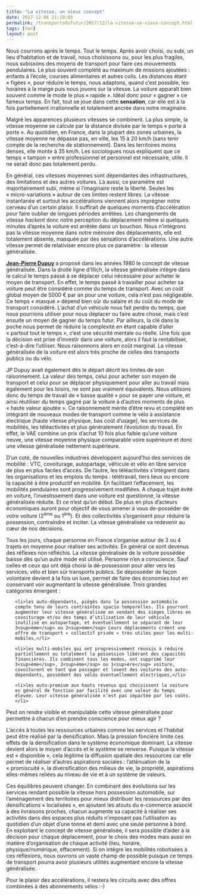 ```yaml
---
title: "La vitesse, un vieux concept"
date: 2017-12-06 21:19:03
permalink: /transportsdufutur/2017/12/la-vitesse-un-vieux-concept.html
tags: [nan]
layout: post
---
```


Nous courrons après le temps. Tout le temps. Après avoir choisi, ou subi, un lieu d’habitation et de travail, nous choisissons ou, pour les plus fragiles, nous subissons des moyens de transport pour faire ces mouvements pendulaires. Le plus souvent complété au maximum de missions ajoutées : enfants à l’école, courses alimentaires et autres colis. Les distances étant « figées », pour réduire le temps, nous adaptons, quand c’est possible, les horaires à la marge puis nous jouons sur la vitesse. La voiture apparaît bien souvent comme le mode le plus « rapide ». Idéal donc pour « gagner » ce fameux temps. En fait, tout se joue dans cette <strong>sensation</strong>, car elle est à la fois partiellement irrationnelle et totalement ancrée dans notre imaginaire.



Malgré les apparences plusieurs vitesses se combinent. La plus simple, la vitesse moyenne se calcule par la distance divisée par le temps « porte à porte ». Au quotidien, en France, dans la plupart des zones urbaines, la vitesse moyenne ne dépasse pas, en ville, les 15 à 20 km/h (sans tenir compte de la recherche de stationnement). Dans les territoires moins denses, elle monte à 35 km/h. Les sociologues nous expliquent que ce temps « tampon » entre professionnel et personnel est nécessaire, utile. Il ne serait donc pas totalement perdu.



En général, ces vitesses moyennes sont dépendantes des infrastructures, des limitations et des autres voitures. Là aussi, ce paramètre est majoritairement subi, même si l’imaginaire reste la liberté. Seules les « micro-variations » autour de ces limites restent libres. La vitesse instantanée et surtout les accélérations viennent alors imprégner notre cerveau d’un certain plaisir. Il suffirait de quelques moments d’accélération pour faire oublier de longues périodes arrêtées. Les changements de vitesse <em>hackent</em> donc notre perception du déplacement même si quelques minutes d’après la voiture est arrêtée dans un bouchon. Nous n’intégrons pas la vitesse moyenne dans notre mémoire des déplacements, elle est totalement absente, masquée par des sensations d’accélérations. Une autre vitesse permet de relativiser encore plus ce paramètre : la vitesse généralisée.



<!--more-->



<a href="http://transportsdufutur.ademe.fr/2012/05/jean-pierre-dupuy-nous-apporte-dans-son-dernier-ouvrage-des-pistes-de-reflexion-pour-nous-aider-a-penser-le-monde-qui-vient.html?hilite=%22dupuy%22" target="_blank" rel="noopener"><strong>Jean-Pierre Dupuy</strong></a> a proposé dans les années 1980 le concept de vitesse généralisée. Dans la droite ligne d’Illich, la vitesse généralisée intègre dans le calcul le temps passé à se déplacer celui nécessaire pour acheter le moyen de transport. En effet, le temps passé à travailler pour acheter sa voiture peut être considéré comme du temps de transport. Avec un coût global moyen de 5000 € par an pour une voiture, cela n’est pas négligeable. Ce temps « masqué » dépend bien sûr du salaire et du coût du mode de transport considéré. L’achat d’un véhicule nous fait perdre du temps, que nous pourrions utiliser pour nous déplacer ou faire autre chose, mais c’est ensuite un moyen de gagner du temps futur. Par ailleurs, la clé dans la poche nous permet de réduire la complexité en étant capable d’aller « partout tout le temps », c’est une sécurité mentale ou réelle. Une fois que la décision est prise d’investir dans une voiture, alors il faut la rentabiliser, c’est-à-dire l’utiliser. Nous raisonnons alors en coût marginal. La vitesse généralisée de la voiture est alors très proche de celles des transports publics ou du vélo.



JP Dupuy avait également dès le départ décrit les limites de son raisonnement. La valeur des temps, celui pour acheter son moyen de transport et celui pour se déplacer physiquement pour aller au travail mais également pour les loisirs, ne sont pas vraiment équivalents. Nous utilisons donc du temps de travail de « basse qualité » pour se payer une voiture, et ainsi réutiliser du temps gagné par la voiture à d’autres moments de plus « haute valeur ajoutée ». Ce raisonnement mérite d’être revu et complété en intégrant de nouveaux modes de transport comme le vélo à assistance électrique (haute vitesse physique, bas coût d’usage), les services de mobilités, les téléactivités et plus généralement l’évolution du travail. En effet, le VAE combine un prix d’achat 10 fois plus faible qu’une voiture neuve, une vitesse moyenne physique comparable voire supérieure et donc une vitesse généralisée nettement supérieure.



D’un coté, de nouvelles industries développent aujourd’hui des services de mobilité : VTC, covoiturage, autopartage, véhicule et vélo en libre service de plus en plus faciles d’accès. De l’autre, les téléactivités s’intègrent dans les organisations et les emplois du temps : télétravail, tiers lieux ou encore la capacité à être productif en mobilité. En facilitant l’effacement, les mobilités pendulaires sont progressivement modifiées. A chaque trajet évité en voiture, l’investissement dans une voiture est questionné, la vitesse généralisée réduite. Et ce n’est qu’un début. De plus en plus d’acteurs économiques auront pour objectif de vous amener à vous de-posséder de votre voiture (2<sup>ème</sup> ou 1<sup>ère</sup>). Et des collectivités s’organisent pour réduire la possession, contraindre et inciter. La vitesse généralisée va redevenir au cœur de nos décisions.



Tous les jours, chaque personne en France s’organise autour de 3 ou 4 trajets en moyenne pour réaliser ses activités. En général ce sont devenus des réflexes non réfléchis. La vitesse généralisée de la voiture possédée baisse dès qu’un autre mode est utilisé. Personne n’en a conscience. Sauf celles et ceux qui ont déjà choisi la dé-possession pour aller vers les services, vélo et bien sûr transports publics. Se déposséder de façon volontaire devient à la fois un luxe, permet de faire des économies tout en conservant voir augmentant la vitesse généralisée. Trois grandes catégories émergent :

<ul>

 	<li>les auto-dépendants, piégés dans la possession automobile compte tenu de leurs contraintes spacio temporelles. Ils pourront augmenter leur vitesse généralisée en vendant des sièges libres en covoiturage et/ou des temps d’utilisation de leur véhicule inutilisé en autopartage, et éventuellement se séparant de leur 3<sup>ème</sup> ou 2<sup>ème</sup> Leurs déplacements créent une offre de transport « collectif privée » très utiles pour les multi-mobiles,</li>

 	<li>les multi-mobiles qui ont progressivement réussis à réduire partiellement ou totalement la possession libérant des capacités financières. Ils combinent tous les modes, ont supprimé leur 3<sup>ème</sup>, 2<sup>ème</sup> ou 1<sup>ère</sup> voiture, covoiturent en tant que passager et louent des voitures des auto-dépendants, possèdent des vélos éventuellement électriques,</li>

 	<li>les auto-premium aux hauts revenus qui choisissent la voiture en général de fonction par facilité avec une valeur du temps élevée. Leur vitesse généralisée n’est pas impactée par les coûts.</li>

</ul>

Peut on rendre visible et manipulable cette vitesse généralisée pour permettre à chacun d’en prendre conscience pour mieux agir ?



L’accès à toutes les ressources urbaines comme les services et l’habitat peut être réalisé par la densification. Mais la pression foncière limite ces effets de la densification dans le système économique dominant. La vitesse devient alors le moyen d’accès et le système se renverse. Puisque la vitesse est « disponible », cela légitime la diffusion spatiale des ressources car elle permet de réaliser d’autres aspirations sociales : l’atténuation de la « promiscuité », la diversification des milieux de vie, la propriété, aspirations elles-mêmes reliées au niveau de vie et à un système de valeurs.



Ces équilibres peuvent changer. En combinant des évolutions sur les services rendant possible la vitesse hors possession automobile, sur l’aménagement des territoires pour mieux distribuer les ressources par des densifications « localisées », en ajoutant les atouts du e-commerce associé à des livraisons proches, chacun augmente sa capacité à réaliser ses activités dans des espaces plus réduits n’imposant pas l’utilisation au quotidien d’un objet d’une tonne et demi avec une seule personne à bord. En exploitant le concept de vitesse généralisée, il sera possible d’aider à la décision pour chaque déplacement, pour le choix des modes mais aussi en matière d’organisation de chaque activité (lieu, horaire, physique/numérique, effacement). Si on intègre les mobilités robotisées à ces réflexions, nous ouvrons un vaste champ de possible puisque ce temps de transport pourra avoir plusieurs utilités augmentant encore la vitesse généralisée.



Pour le plaisir des accélérations, il restera les circuits avec des offres combinées à des abonnements vélos :-)
